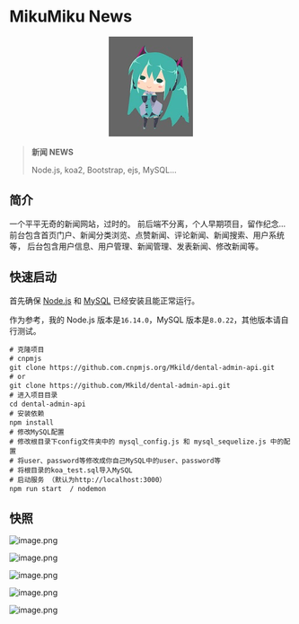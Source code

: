 # MikuMiku News

<p align="center">
    <img src="./public/images/miku.jpg" alt="mikumiku_news" />
</p>

> **新闻 NEWS**
>
> Node.js, koa2, Bootstrap, ejs, MySQL...

## 简介

一个平平无奇的新闻网站，过时的。
前后端不分离，个人早期项目，留作纪念...
前台包含首页门户、新闻分类浏览、点赞新闻、评论新闻、新闻搜索、用户系统等，
后台包含用户信息、用户管理、新闻管理、发表新闻、修改新闻等。

## 快速启动

首先确保 [Node.js](https://nodejs.org/en/) 和 [MySQL](https://www.mysql.com/) 已经安装且能正常运行。

作为参考，我的 Node.js 版本是`16.14.0`，MySQL 版本是`8.0.22`，其他版本请自行测试。

```shell
# 克隆项目
# cnpmjs
git clone https://github.com.cnpmjs.org/Mkild/dental-admin-api.git
# or
git clone https://github.com/Mkild/dental-admin-api.git
# 进入项目目录
cd dental-admin-api
# 安装依赖
npm install
# 修改MySQL配置
# 修改根目录下config文件夹中的 mysql_config.js 和 mysql_sequelize.js 中的配置
# 将user、password等修改成你自己MySQL中的user、password等
# 将根目录的koa_test.sql导入MySQL
# 启动服务 （默认为http://localhost:3000）
npm run start  / nodemon

```

## 快照

![image.png](https://i.imgur.com/TwU4Ksf.png)

![image.png](https://i.imgur.com/CwNNTOs.png)

![image.png](https://i.imgur.com/FKOTcg9.png)

![image.png](https://i.imgur.com/or54Bmh.png)

![image.png](https://i.imgur.com/zYeiSHf.png)
